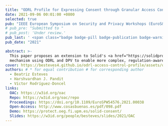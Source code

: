 ```yaml
---
title: "ODRL Profile for Expressing Consent through Granular Access Control Policies in Solid"
date: 2021-09-06 00:01:00 +0800
selected: true
pub: "IEEE European Symposium on Security and Privacy Workshops (EuroS&PW)"
# pub_pre: "Submitted to "
# pub_post: 'Under review.'
pub_last: ' <span class="badge badge-pill badge-publication badge-warning">Workshop</span>'
pub_date: "2021"

abstract: >-
  This paper proposes an extension to Solid's <a href="https://solidproject.org/TR/wac" target="_blank">Web Access Control (WAC)</a>
  mechanism using ODRL and DPV to enable more complex, regulation-aware data access rules.
cover: https://besteves4.github.io/odrl-access-control-profile/assets/oac_diagram.png
authors: # * for equal contribution # for corresponding author
  - Beatriz Esteves
  - Harshvardhan J. Pandit
  - Víctor Rodríguez-Doncel
links:
  OAC: https://w3id.org/oac
  Repo: https://w3id.org/oac/repo
  Proceedings: https://doi.org/10.1109/EuroSPW54576.2021.00038
  Open-Access: http://www.cosasbuenas.es/pdf/098.pdf
  Demo: https://protect.oeg.fi.upm.es/solid-consent/
  Slides: https://w3id.org/people/besteves/slides/2021/OAC
---
```

